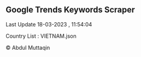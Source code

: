 

## Google Trends Keywords Scraper 
 
Last Update 18-03-2023 , 11:54:04

Country List :
VIETNAM.json



© Abdul Muttaqin 

